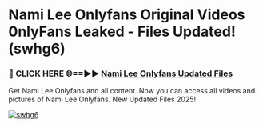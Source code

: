 # Nami Lee Onlyfans Original Videos 0nlyFans Leaked - Files Updated! (swhg6)

<h3>🔴 CLICK HERE 🌐==►► <a href="https://tinyurl.com/ehrbuxhb" rel="nofollow">Nami Lee Onlyfans Updated Files</a></h3>

Get Nami Lee Onlyfans and all content. Now you can access all videos and pictures of Nami Lee Onlyfans. New Updated Files 2025!

[![swhg6](https://i.imgur.com/lVYEuWS.gif)](https://tinyurl.com/ehrbuxhb)
